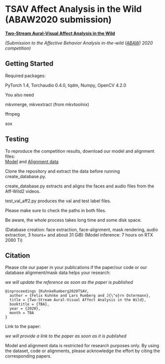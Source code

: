 # TSAV Affect Analysis in the Wild (ABAW2020 submission)

**[Two-Stream Aural-Visual Affect Analysis in the Wild](TBA)**

*(Submission to the Affective Behavior Analysis in-the-wild ([ABAW](https://ibug.doc.ic.ac.uk/resources/fg-2020-competition-affective-behavior-analysis/)) 2020 competition)*


## Getting Started

Required packages:

PyTorch 1.4, Torchaudio 0.4.0, tqdm, Numpy, OpenCV 4.2.0

You also need

mkvmerge, mkvextract (from mkvtoolnix)

ffmpeg

sox

## Testing

To reproduce the competition results, download our model and alignment files:  
[Model](https://www.tnt.uni-hannover.de/project/affwild2/aff2model_tnt.zip) and
[Alignment data](https://www.tnt.uni-hannover.de/project/affwild2/aff2alignmentdata_tnt.zip)

Clone the repository and extract the data before running create_database.py. 

create_database.py extracts and aligns the faces and audio files from the Aff-Wild2 videos.

test_val_aff2.py produces the val and test label files.

Please make sure to check the paths in both files. 

Be aware, the whole process takes long time and some disk space. 

(Database creation: face extraction, face-alignment, mask rendering, audio extraction, 3 hours+ and about 31 GiB)
(Model inference: 7 hours on RTX 2080 Ti)

## Citation

Please cite our paper in your publications if the paper/our code or our database alignment/mask data helps your research:

*we will update the reference as soon as the paper is published*

    @inproceedings {KuhnkeRumberg2020TSAV,
      author = {Felix Kuhnke and Lars Rumberg and J{\"o}rn Ostermann},
      title = {Two-Stream Aural-Visual Affect Analysis in the Wild},
      booktitle = {TBA},
      year = {2020},
      month = TBA
    }

Link to the paper:

*we will provide a link to the paper as soon as it is published*

Model and alignment data is restricted for research purposes only.
By using the dataset, code or alignments, please acknowledge the effort by citing the corresponding papers.